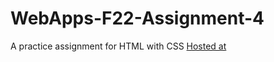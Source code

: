 # WebApps-F22-Assignment-4
A practice assignment for HTML with CSS
[Hosted at](https://44-563-web-apps-f22.github.io/44563-webapps-assignment-4-saideepakreddy0903/)